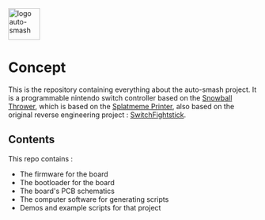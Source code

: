 <img src="assets/logo" alt="logo auto-smash" height="64" align="center" />

# Concept

This is the repository containing everything about the auto-smash project. It is a programmable nintendo switch controller based on the [Snowball Thrower](https://github.com/bertrandom/snowball-thrower), which is based on the [Splatmeme Printer](https://github.com/LightningStalker/Splatmeme-Printer), also based on the original reverse engineering project : [SwitchFightstick](https://github.com/shinyquagsire23/Switch-Fightstick).

## Contents

This repo contains : 
- The firmware for the board
- The bootloader for the board
- The board's PCB schematics
- The computer software for generating scripts
- Demos and example scripts for that project
